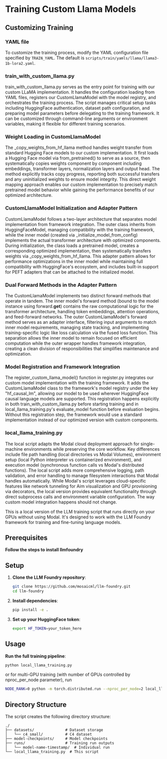 # Training Custom Llama Models

## Customizing Training

### YAML file
To customize the training process, modify the YAML configuration file specified by `TRAIN_YAML`. The default is `scripts/train/yamls/llama/llama3-1b-lora2.yaml`.

### train_with_custom_llama.py

train_with_custom_llama.py serves as the entry point for training with our custom LLaMA implementation. It handles the configuration loading from YAML files, registers our CustomLlamaModel with the model registry, and orchestrates the training process. The script manages critical setup tasks including HuggingFace authentication, dataset path configuration, and preparing model parameters before delegating to the training framework. It can be customized through command-line arguments or environment variables, making it flexible for different training scenarios.

### Weight Loading in CustomLlamaModel

The  _copy_weights_from_hf_llama method handles weight transfer from standard Hugging Face models to our custom implementation. It first loads a Hugging Face model via from_pretrained() to serve as a source, then systematically copies weights component by component including embeddings, transformer layers, normalization layers and output head. The method explicitly tracks copy progress, reporting both successful transfers and any uninitialized weights to ensure model integrity. This direct weight mapping approach enables our custom implementation to precisely match pretrained model behavior while gaining the performance benefits of our optimized architecture.


### CustomLlamaModel Initialization and Adapter Pattern

CustomLlamaModel follows a two-layer architecture that separates model implementation from framework integration. The outer class inherits from HuggingFaceModel, managing compatibility with the training framework, while the inner model (created via _initialize_model_from_config) implements the actual transformer architecture with optimized components. During initialization, the class loads a pretrained model, creates a corresponding optimized implementation, then systematically transfers weights via _copy_weights_from_hf_llama. This adapter pattern allows for performance optimizations in the inner model while maintaining full compatibility with HuggingFace's ecosystem, and includes built-in support for PEFT adapters that can be attached to the initialized model.


### Dual Forward Methods in the Adapter Pattern

The CustomLlamaModel implements two distinct forward methods that operate in tandem. The inner model's forward method (bound to the model instance using forward.__get__) contains the raw computational logic for the transformer architecture, handling token embeddings, attention operations, and feed-forward networks. The outer CustomLlamaModel's forward method serves as an adapter interface, filtering input arguments to match inner model requirements, managing state tracking, and implementing training-specific logic like loss calculation via the fused loss function. This separation allows the inner model to remain focused on efficient computation while the outer wrapper handles framework integration, creating a clean division of responsibilities that simplifies maintenance and optimization.

### Model Registration and Framework Integration

The register_custom_llama_model() function in register.py integrates our custom model implementation with the training framework. It adds the CustomLlamaModel class to the framework's model registry under the key "hf_causal_lm", allowing our model to be used wherever HuggingFace causal language models are supported. This registration happens explicitly in both train_with_custom_llama.py before starting training and in local_llama_training.py's evaluate_model function before evaluation begins. Without this registration step, the framework would use a standard implementation instead of our optimized version with custom components.

### local_llama_training.py

The local script adapts the Modal cloud deployment approach for single-machine environments while preserving the core workflow. Key differences include file path handling (local directories vs Modal Volumes), environment setup (local Python interpreter vs containerized environment), and execution model (synchronous function calls vs Modal's distributed functions). The local script adds more comprehensive logging, path validation, and error handling to manage filesystem interactions that Modal handles automatically. While Modal's script leverages cloud-specific features like network tunneling for Aim visualization and GPU provisioning via decorators, the local version provides equivalent functionality through direct subprocess calls and environment variable configuration. The way custom model integration happens should not change. 

This is a local version of the LLM training script that runs directly on your GPUs without using Modal. It's designed to work with the LLM Foundry framework for training and fine-tuning language models.

## Prerequisites

**Follow the steps to install llmfoundry**

## Setup

1. **Clone the LLM Foundry repository**:
   ```bash
   git clone https://github.com/mosaicml/llm-foundry.git
   cd llm-foundry
   ```

2. **Install dependencies**:
   ```bash
   pip install -e .
   ```

3. **Set up your HuggingFace token**:
   ```bash
   export HF_TOKEN=your_token_here
   ```

## Usage

**Run the full training pipeline**:
   ```bash
   python local_llama_training.py
   ```

or for multi-GPU training (with number of GPUs controlled by nproc_per_node parameter), run

   ```bash
   NODE_RANK=0 python -m torch.distributed.run --nproc_per_node=2 local_llama_training.py
   ```
## Directory Structure

The script creates the following directory structure:

```
./
├── datasets/              # Dataset storage
│   └── c4_small/          # C4 dataset
├── model-checkpoints/     # Model checkpoints
├── runs/                  # Training run outputs
│   └── model-name-timestamp/  # Individual run
└── local_llama_training.py  # This script
```

